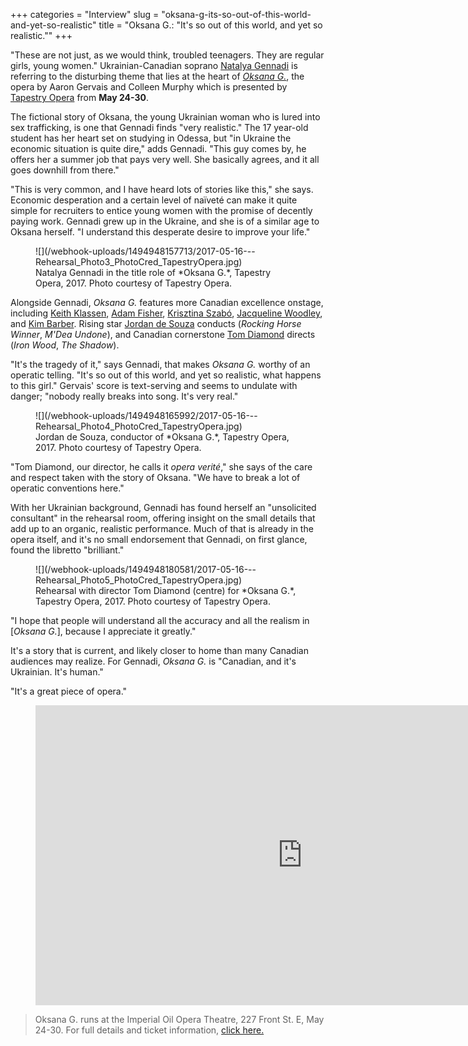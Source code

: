 +++
categories = "Interview"
slug = "oksana-g-its-so-out-of-this-world-and-yet-so-realistic"
title = "Oksana G.: &quot;It&#039;s so out of this world, and yet so realistic.&quot;"
+++

"These are not just, as we would think, troubled teenagers. They are regular girls, young women." Ukrainian-Canadian soprano [Natalya Gennadi](/scene/people/natalya-matyusheva/) is referring to the disturbing theme that lies at the heart of [*Oksana G.*](https://tapestryopera.com/3-oksana-g/), the opera by Aaron Gervais and Colleen Murphy which is presented by [Tapestry Opera](/scene/people/tapestry-opera/) from **May 24-30**.

The fictional story of Oksana, the young Ukrainian woman who is lured into sex trafficking, is one that Gennadi finds "very realistic." The 17 year-old student has her heart set on studying in Odessa, but "in Ukraine the economic situation is quite dire," adds Gennadi. "This guy comes by, he offers her a summer job that pays very well. She basically agrees, and it all goes downhill from there."

"This is very common, and I have heard lots of stories like this," she says. Economic desperation and a certain level of naïveté can make it quite simple for recruiters to entice young women with the promise of decently paying work. Gennadi grew up in the Ukraine, and she is of a similar age to Oksana herself. "I understand this desperate desire to improve your life."

<figure data-type="image">
![](/webhook-uploads/1494948157713/2017-05-16---Rehearsal_Photo3_PhotoCred_TapestryOpera.jpg)
<figcaption>Natalya Gennadi in the title role of *Oksana G.*, Tapestry Opera, 2017. Photo courtesy of Tapestry Opera.</figcaption>
</figure>

Alongside Gennadi, *Oksana G.* features more Canadian excellence onstage, including [Keith Klassen](/scene/people/keith-klassen/), [Adam Fisher](/scene/people/adam-fisher/), [Krisztina Szabó](/scene/people/krisztina-szabo/), [Jacqueline Woodley](/scene/people/jacqueline-woodley/), and [Kim Barber](/whos-afraid-of-the-aging-singer_2/). Rising star [Jordan de Souza](/scene/people/jordan-de-souza/) conducts (*Rocking Horse Winner*, *M'Dea Undone*), and Canadian cornerstone [Tom Diamond](/tom-diamond-on-directing-opera/) directs (*Iron Wood*, *The Shadow*).

"It's the tragedy of it," says Gennadi, that makes *Oksana G.* worthy of an operatic telling. "It's so out of this world, and yet so realistic, what happens to this girl." Gervais' score is text-serving and seems to undulate with danger; "nobody really breaks into song. It's very real."

<figure data-type="image">
![](/webhook-uploads/1494948165992/2017-05-16---Rehearsal_Photo4_PhotoCred_TapestryOpera.jpg)
<figcaption>Jordan de Souza, conductor of *Oksana G.*, Tapestry Opera, 2017. Photo courtesy of Tapestry Opera.</figcaption>
</figure>

"Tom Diamond, our director, he calls it *opera verité*," she says of the care and respect taken with the story of Oksana. "We have to break a lot of operatic conventions here."

With her Ukrainian background, Gennadi has found herself an "unsolicited consultant" in the rehearsal room, offering insight on the small details that add up to an organic, realistic performance. Much of that is already in the opera itself, and it's no small endorsement that Gennadi, on first glance, found the libretto "brilliant."

<figure data-type="image">
![](/webhook-uploads/1494948180581/2017-05-16---Rehearsal_Photo5_PhotoCred_TapestryOpera.jpg)
<figcaption>Rehearsal with director Tom Diamond (centre) for *Oksana G.*, Tapestry Opera, 2017. Photo courtesy of Tapestry Opera.</figcaption>
</figure>

"I hope that people will understand all the accuracy and all the realism in [*Oksana G.*], because I appreciate it greatly."

It's a story that is current, and likely closer to home than many Canadian audiences may realize. For Gennadi, *Oksana G.* is "Canadian, and it's Ukrainian. It's human."

"It's a great piece of opera."

<figure data-type="video">
<iframe width="854" height="480" src="https://www.youtube.com/embed/YMXuO_Fv_Xw" frameborder="0" allowfullscreen></iframe>
</figure>

>Oksana G. runs at the Imperial Oil Opera Theatre, 227 Front St. E, May 24-30. For full details and ticket information, [click here.](https://tapestryopera.com/3-oksana-g/)
